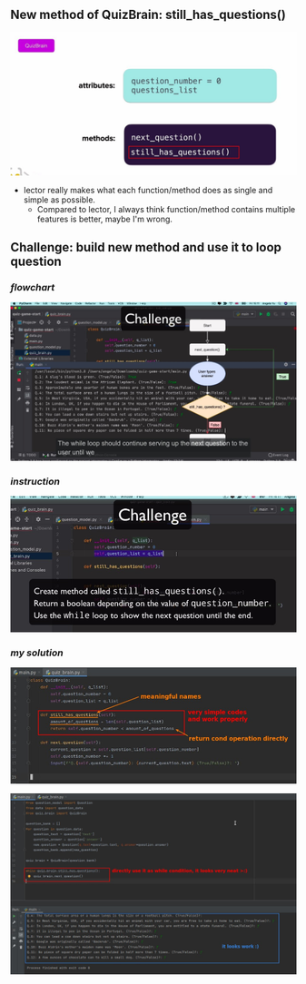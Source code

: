 ## **New method of QuizBrain: still_has_questions()**

![Alt design new method of QuizBrain](pic/01.jpg)

- lector really makes what each function/method does as single and simple as possible.
  - Compared to lector, I always think function/method contains multiple features is better, maybe I'm wrong.

## **Challenge: build new method and use it to loop question**

### _flowchart_

![Alt challenge flowchart](pic/02.jpg)

### _instruction_

![Alt challenge instruction](pic/03.jpg)

### _my solution_

![Alt my solution](pic/04.jpg)

![Alt use it to loop question in main.py](pic/05.jpg)
